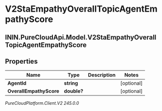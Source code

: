 # V2StaEmpathyOverallTopicAgentEmpathyScore

## ININ.PureCloudApi.Model.V2StaEmpathyOverallTopicAgentEmpathyScore

## Properties

|Name | Type | Description | Notes|
|------------ | ------------- | ------------- | -------------|
| **AgentId** | **string** |  | [optional] |
| **OverallEmpathyScore** | **double?** |  | [optional] |



_PureCloudPlatform.Client.V2 245.0.0_
